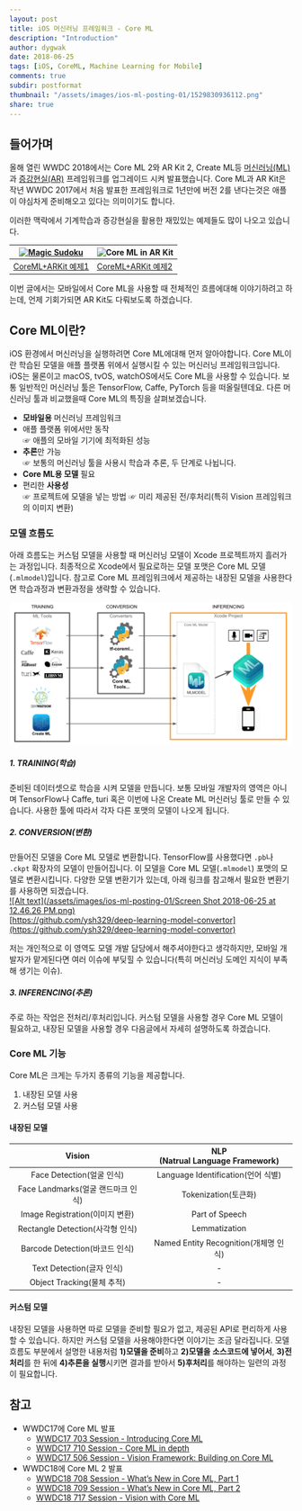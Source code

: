 ```yaml
---
layout: post
title: iOS 머신러닝 프레임워크 - Core ML
description: "Introduction"
author: dygwak
date: 2018-06-25
tags: [iOS, CoreML, Machine Learning for Mobile]
comments: true
subdir: postformat
thumbnail: "/assets/images/ios-ml-posting-01/1529830936112.png"
share: true
---
```


## 들어가며
올해 열린 WWDC 2018에서는 Core ML 2와 AR Kit 2, Create ML등 [머신러닝(ML)](https://developer.apple.com/kr/machine-learning/)과 [증강현실(AR)](https://developer.apple.com/kr/arkit/) 프레임워크를 업그레이드 시켜 발표했습니다. Core ML과 AR Kit은 작년 WWDC 2017에서 처음 발표한 프레임워크로 1년만에 버전 2를 낸다는것은 애플이 야심차게 준비해오고 있다는 의미이기도 합니다.

이러한 맥락에서 기계학습과 증강현실을 활용한 재밌있는 예제들도 많이 나오고 있습니다.

| [![Magic Sudoku](/assets/images/ios-ml-posting-01/magicsudoku.gif)](https://itunes.apple.com/us/app/magic-sudoku/id1286979959?ls=1&mt=8) | ![Core ML in AR Kit](/assets/images/ios-ml-posting-01/giphy.gif) |
| --- | --- |
| [CoreML+ARKit 예제1](https://magicsudoku.com/) | [CoreML+ARKit 예제2](https://github.com/hanleyweng/CoreML-in-ARKit) |

이번 글에서는 모바일에서 Core ML을 사용할 때 전체적인 흐름에대해 이야기하려고 하는데, 언제 기회가되면 AR Kit도 다뤄보도록 하겠습니다.

## Core ML이란?
iOS 환경에서 머신러닝을 실행하려면 Core ML에대해 먼저 알아야합니다. Core ML이란 학습된 모델을 애플 플랫폼 위에서 실행시킬 수 있는 머신러닝 프레임워크입니다. iOS는 물론이고 macOS, tvOS, watchOS에서도 Core ML을 사용할 수 있습니다.
보통 일반적인 머신러닝 툴은 TensorFlow, Caffe, PyTorch 등을 떠올릴텐데요. 다른 머신러닝 툴과 비교했을때 Core ML의 특징을 살펴보겠습니다.
- **모바일용** 머신러닝 프레임워크
- 애플 플랫폼 위에서만 동작<br>
  ☞ 애플의 모바일 기기에 최적화된 성능
- **추론**만 가능<br>
  ☞ 보통의 머신러닝 툴을 사용시 학습과 추론, 두 단계로 나뉩니다.
- **Core ML용 모델** 필요
- 편리한 **사용성**<br>
  ☞ 프로젝트에 모델을 넣는 방법
  ☞ 미리 제공된 전/후처리(특히 Vision 프레임워크의 이미지 변환)

### 모델 흐름도
아래 흐름도는 커스텀 모델을 사용할 때 머신러닝 모델이 Xcode 프로젝트까지 흘러가는 과정입니다. 최종적으로 Xcode에서 필요로하는 모델 포맷은 Core ML 모델(`.mlmodel`)입니다. 참고로 Core ML 프레임워크에서 제공하는 내장된 모델을 사용한다면 학습과정과 변환과정을 생략할 수 있습니다.

![Alt text](/assets/images/ios-ml-posting-01/1529830936112.png)

##### 1. TRAINING(학습)
준비된 데이터셋으로 학습을 시켜 모델을 만듭니다. 보통 모바일 개발자의 영역은 아니며 TensorFlow나 Caffe, turi 혹은 이번에 나온 Create ML 머신러닝 툴로 만들 수 있습니다. 사용한 툴에 따라서 각자 다른 포맷의 모델이 나오게 됩니다.
##### 2. CONVERSION(변환)
만들어진 모델을 Core ML 모델로 변환합니다. TensorFlow를 사용했다면 `.pb`나 `.ckpt` 확장자의 모델이 만들어집니다. 이 모델을 Core ML 모델(`.mlmodel`) 포맷의 모델로 변환시킵니다. 다양한 모델 변환기가 있는데, 아래 링크를 참고해서 필요한 변환기를 사용하면 되겠습니다. <br>
[![Alt text](/assets/images/ios-ml-posting-01/Screen Shot 2018-06-25 at 12.46.26 PM.png)](https://github.com/ysh329/deep-learning-model-convertor)<br>
[https://github.com/ysh329/deep-learning-model-convertor](https://github.com/ysh329/deep-learning-model-convertor)

저는 개인적으로 이 영역도 모델 개발 담당에서 해주셔야한다고 생각하지만, 모바일 개발자가 맡게된다면 여러 이슈에 부딪힐 수 있습니다(특히 머신러닝 도메인 지식이 부족해 생기는 이슈).
##### 3. INFERENCING(추론)
주로 하는 작업은 전처리/후처리입니다. 커스텀 모델을 사용할 경우 Core ML 모델이 필요하고, 내장된 모델을 사용할 경우  다음글에서 자세히 설명하도록 하겠습니다.

### Core ML 기능 
Core ML은 크게는 두가지 종류의 기능을 제공합니다.
1. 내장된 모델 사용
2. 커스텀 모델 사용

#### 내장된 모델

|             **Vision**             | **NLP**<br>(Natrual Language Framework) |
| :--------------------------------: | :-------------------------------------: |
|     Face Detection(얼굴 인식)      |   Language Identification(언어 식별)    |
| Face Landmarks(얼굴 랜드마크 인식) |          Tokenization(토큰화)           |
|  Image Registration(이미지 변환)   |             Part of Speech              |
|  Rectangle Detection(사각형 인식)  |              Lemmatization              |
|   Barcode Detection(바코드 인식)   |  Named Entity Recognition(개체명 인식)  |
|     Text Detection(글자 인식)      |                    -                    |
|     Object Tracking(물체 추적)     |                    -                    |

#### 커스텀 모델
내장된 모델을 사용하면 따로 모델을 준비할 필요가 없고, 제공된 API로 편리하게 사용할 수 있습니다. 하지만 커스텀 모델을 사용해야한다면 이야기는 조금 달라집니다. 모델 흐름도 부분에서 설명한 내용처럼 **1)모델을 준비**하고 **2)모델을 소스코드에 넣어서**, **3)전처리**를 한 뒤에 **4)추론을 실행**시키면 결과를 받아서 **5)후처리**를 해야하는 일련의 과정이 필요합니다. 

## 참고
- WWDC17에 Core ML 발표
	- [WWDC17 703 Session - Introducing Core ML](https://developer.apple.com/videos/play/wwdc2017/703/)
	- [WWDC17 710 Session - Core ML in depth](https://developer.apple.com/videos/play/wwdc2017/710/)
	- [WWDC17 506 Session - Vision Framework: Building on Core ML](https://developer.apple.com/videos/play/wwdc2017/506)
- WWDC18에 Core ML 2 발표
	- [WWDC18 708 Session - What’s New in Core ML, Part 1](https://developer.apple.com/videos/play/wwdc2018/708/)
	- [WWDC18 709 Session - What’s New in Core ML, Part 2](https://developer.apple.com/videos/play/wwdc2018/709/)
	- [WWDC18 717 Session - Vision with Core ML](https://developer.apple.com/videos/play/wwdc2018/717/)
